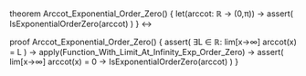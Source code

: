 theorem Arccot_Exponential_Order_Zero() {
  let(arccot: ℝ → (0,π)) →
  assert(
    IsExponentialOrderZero(arccot)
  )
} ↔

proof Arccot_Exponential_Order_Zero() {
  assert(
    ∃L ∈ ℝ: lim[x→∞] arccot(x) = L
  ) →
  apply(Function_With_Limit_At_Infinity_Exp_Order_Zero) →
  assert(
    lim[x→∞] arccot(x) = 0 →
    IsExponentialOrderZero(arccot)
  )
}